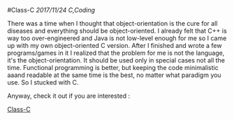 #Class-C
_2017/11/24 C,Coding_

There was a time when I thought that object-orientation is the cure for all diseases and everything should be object-oriented. I already felt that C++ is way too over-engineered and Java is not low-level enough for me so I came up with my own object-oriented C version. After I finished and wrote a few programs/games in it I realized that the problem for me is not the language, it's the object-orientation. It should be used only in special cases not all the time. Functional programming is better, but keeping the code minimalistic aaand readable at the same time is the best, no matter what paradigm you use. So I stucked with C.

Anyway, check it out if you are interested :

<a href="downloads/classc/index.html" target="_blank">Class-C</a>